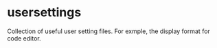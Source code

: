 usersettings
============

Collection of useful user setting files. For exmple, the display format for code editor.
